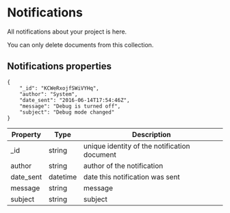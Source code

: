 # Notifications

All notifications about your project is here.

You can only delete documents from this collection.

## Notifications properties

	{
	    "_id": "KCWeRxojfSWiVYHq",
	    "author": "System",
	    "date_sent": "2016-06-14T17:54:46Z",
	    "message": "Debug is turned off",
	    "subject": "Debug mode changed"
	}


Property      | Type          | Description
--------------|---------------|-------------
\_id          | string        | unique identity of the notification document
author        | string        | author of the notification
date\_sent    | datetime      | date this notification was sent
message       | string        | message
subject       | string        | subject
